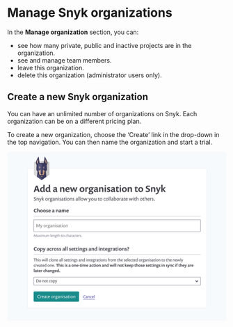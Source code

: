 # Manage Snyk organizations

In the **Manage organization** section, you can:

* see how many private, public and inactive projects are in the organization.
* see and manage team members.
* leave this organization.
* delete this organization \(administrator users only\).

## Create a new Snyk organization

You can have an unlimited number of organizations on Snyk. Each organization can be on a different pricing plan.

To create a new organization, choose the ‘Create’ link in the drop-down in the top navigation. You can then name the organization and start a trial.

![](../../../.gitbook/assets/uuid-560a73f5-8861-99db-9d4b-8cdae69d4b72-en.png)

